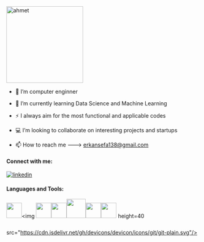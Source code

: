 <img align="center" height=200 alt="ahmet" src="https://user-images.githubusercontent.com/74038190/240906093-9be4d344-6782-461a-b5a6-32a07bf7b34e.gif">

- 🔭 I’m computer enginner

- 🌱 I’m currently learning Data Science and Machine Learning

- ⚡ I always aim for the most functional and applicable codes

- 💻 I’m looking to collaborate on interesting projects and startups

- 📫 How to reach me ---> erkansefa138@gmail.com

#### Connect with me:
[![linkedin](https://img.shields.io/badge/Linkedin-000000?style=for-the-badge&logo=Linkedin&logoColor=white)](https://www.linkedin.com/in/sefaerkan/)

#### Languages and Tools:
<img height=40 src="https://cdn.jsdelivr.net/gh/devicons/devicon/icons/python/python-original.svg"/><img
<img height=40 src="https://cdn.jsdelivr.net/gh/devicons/devicon/icons/flutter/flutter-original.svg"/><img height=40 src="https://cdn.jsdelivr.net/gh/devicons/devicon/icons/kotlin/kotlin-original.svg"/><img height=50 src="https://cdn.jsdelivr.net/gh/devicons/devicon/icons/java/java-original.svg" /><img height=40 src="https://cdn.jsdelivr.net/gh/devicons/devicon/icons/c/c-original.svg" /><img height=40 src="https://cdn.jsdelivr.net/gh/devicons/devicon/icons/cplusplus/cplusplus-original.svg" /> height=40
src="https://cdn.jsdelivr.net/gh/devicons/devicon/icons/git/git-plain.svg"/><img height=40/>


